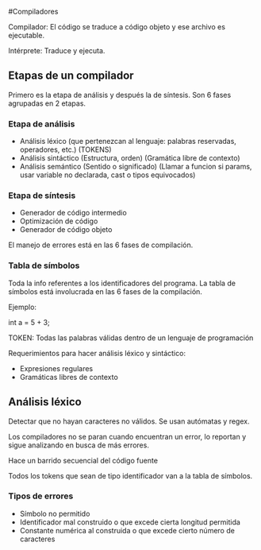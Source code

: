 #Compiladores

Compilador: El código se traduce a código objeto y ese archivo es ejecutable.

Intérprete: Traduce y ejecuta.

## Etapas de un compilador

Primero es la etapa de análisis y después la de síntesis.
Son 6 fases agrupadas en 2 etapas.

### Etapa de análisis

* Análisis léxico (que pertenezcan al lenguaje: palabras reservadas, operadores, etc.) (TOKENS)
* Análisis sintáctico (Estructura, orden) (Gramática libre de contexto)
* Análisis semántico (Sentido o significado) (Llamar a funcion si params,
usar variable no declarada, cast o tipos equivocados)

### Etapa de síntesis

* Generador de código intermedio
* Optimización de código
* Generador de código objeto

El manejo de errores está en las 6 fases de compilación.

### Tabla de símbolos

Toda la info referentes a los identificadores del programa.
La tabla de símbolos está involucrada en las 6 fases de la compilación.


Ejemplo:

int a = 5 + 3;


TOKEN: Todas las palabras válidas dentro de un lenguaje de programación

Requerimientos para hacer análisis léxico y sintáctico:

* Expresiones regulares
* Gramáticas libres de contexto

## Análisis léxico

Detectar que no hayan caracteres no válidos.
Se usan autómatas y regex.

Los compiladores no se paran cuando encuentran un error, lo reportan y sigue
analizando en busca de más errores.

Hace un barrido secuencial del código fuente

Todos los tokens que sean de tipo identificador van a la tabla de símbolos.

### Tipos de errores

* Símbolo no permitido
* Identificador mal construido o que excede cierta longitud permitida
* Constante numérica al construida o que excede cierto número de caracteres
